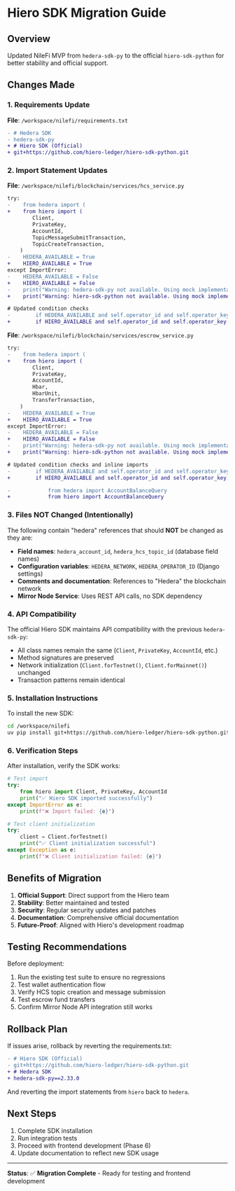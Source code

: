 # Hiero SDK Migration Guide

## Overview
Updated NileFi MVP from `hedera-sdk-py` to the official `hiero-sdk-python` for better stability and official support.

## Changes Made

### 1. Requirements Update
**File**: `/workspace/nilefi/requirements.txt`
```diff
- # Hedera SDK
- hedera-sdk-py
+ # Hiero SDK (Official)
+ git+https://github.com/hiero-ledger/hiero-sdk-python.git
```

### 2. Import Statement Updates

**File**: `/workspace/nilefi/blockchain/services/hcs_service.py`
```diff
try:
-    from hedera import (
+    from hiero import (
        Client,
        PrivateKey,
        AccountId,
        TopicMessageSubmitTransaction,
        TopicCreateTransaction,
    )
-    HEDERA_AVAILABLE = True
+    HIERO_AVAILABLE = True
except ImportError:
-    HEDERA_AVAILABLE = False
+    HIERO_AVAILABLE = False
-    print("Warning: hedera-sdk-py not available. Using mock implementation.")
+    print("Warning: hiero-sdk-python not available. Using mock implementation.")

# Updated condition checks
-        if HEDERA_AVAILABLE and self.operator_id and self.operator_key:
+        if HIERO_AVAILABLE and self.operator_id and self.operator_key:
```

**File**: `/workspace/nilefi/blockchain/services/escrow_service.py`
```diff
try:
-    from hedera import (
+    from hiero import (
        Client,
        PrivateKey,
        AccountId,
        Hbar,
        HbarUnit,
        TransferTransaction,
    )
-    HEDERA_AVAILABLE = True
+    HIERO_AVAILABLE = True
except ImportError:
-    HEDERA_AVAILABLE = False
+    HIERO_AVAILABLE = False
-    print("Warning: hedera-sdk-py not available. Using mock implementation.")
+    print("Warning: hiero-sdk-python not available. Using mock implementation.")

# Updated condition checks and inline imports
-        if HEDERA_AVAILABLE and self.operator_id and self.operator_key:
+        if HIERO_AVAILABLE and self.operator_id and self.operator_key:

-            from hedera import AccountBalanceQuery
+            from hiero import AccountBalanceQuery
```

### 3. Files NOT Changed (Intentionally)

The following contain "hedera" references that should **NOT** be changed as they are:
- **Field names**: `hedera_account_id`, `hedera_hcs_topic_id` (database field names)
- **Configuration variables**: `HEDERA_NETWORK`, `HEDERA_OPERATOR_ID` (Django settings)
- **Comments and documentation**: References to "Hedera" the blockchain network
- **Mirror Node Service**: Uses REST API calls, no SDK dependency

### 4. API Compatibility

The official Hiero SDK maintains API compatibility with the previous `hedera-sdk-py`:
- All class names remain the same (`Client`, `PrivateKey`, `AccountId`, etc.)
- Method signatures are preserved
- Network initialization (`Client.forTestnet()`, `Client.forMainnet()`) unchanged
- Transaction patterns remain identical

### 5. Installation Instructions

To install the new SDK:
```bash
cd /workspace/nilefi
uv pip install git+https://github.com/hiero-ledger/hiero-sdk-python.git
```

### 6. Verification Steps

After installation, verify the SDK works:
```python
# Test import
try:
    from hiero import Client, PrivateKey, AccountId
    print("✅ Hiero SDK imported successfully")
except ImportError as e:
    print(f"❌ Import failed: {e}")

# Test client initialization
try:
    client = Client.forTestnet()
    print("✅ Client initialization successful")
except Exception as e:
    print(f"❌ Client initialization failed: {e}")
```

## Benefits of Migration

1. **Official Support**: Direct support from the Hiero team
2. **Stability**: Better maintained and tested
3. **Security**: Regular security updates and patches
4. **Documentation**: Comprehensive official documentation
5. **Future-Proof**: Aligned with Hiero's development roadmap

## Testing Recommendations

Before deployment:
1. Run the existing test suite to ensure no regressions
2. Test wallet authentication flow
3. Verify HCS topic creation and message submission
4. Test escrow fund transfers
5. Confirm Mirror Node API integration still works

## Rollback Plan

If issues arise, rollback by reverting the requirements.txt:
```diff
- # Hiero SDK (Official)
- git+https://github.com/hiero-ledger/hiero-sdk-python.git
+ # Hedera SDK
+ hedera-sdk-py==2.33.0
```

And reverting the import statements from `hiero` back to `hedera`.

## Next Steps

1. Complete SDK installation
2. Run integration tests
3. Proceed with frontend development (Phase 6)
4. Update documentation to reflect new SDK usage

---

**Status**: ✅ **Migration Complete** - Ready for testing and frontend development